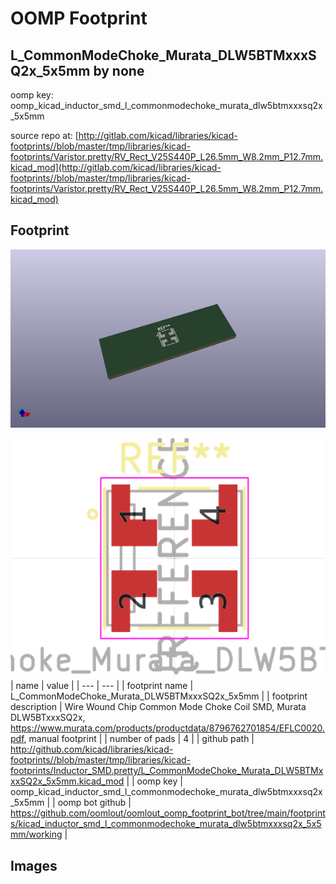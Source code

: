 # OOMP Footprint  
## L_CommonModeChoke_Murata_DLW5BTMxxxSQ2x_5x5mm  by none  
  
oomp key: oomp_kicad_inductor_smd_l_commonmodechoke_murata_dlw5btmxxxsq2x_5x5mm  
  
source repo at: [http://gitlab.com/kicad/libraries/kicad-footprints//blob/master/tmp/libraries/kicad-footprints/Varistor.pretty/RV_Rect_V25S440P_L26.5mm_W8.2mm_P12.7mm.kicad_mod](http://gitlab.com/kicad/libraries/kicad-footprints//blob/master/tmp/libraries/kicad-footprints/Varistor.pretty/RV_Rect_V25S440P_L26.5mm_W8.2mm_P12.7mm.kicad_mod)  
## Footprint  
  
[![working_kicad_pcb_3d.png](working_kicad_pcb_3d_600.png)](working_kicad_pcb_3d.png)  
  
[![working.png](working_600.png)](working.png)  
| name | value | 
| --- | --- | 
| footprint name | L_CommonModeChoke_Murata_DLW5BTMxxxSQ2x_5x5mm | 
| footprint description | Wire Wound Chip Common Mode Choke Coil SMD, Murata DLW5BTxxxSQ2x, https://www.murata.com/products/productdata/8796762701854/EFLC0020.pdf, manual footprint | 
| number of pads | 4 | 
| github path | http://github.com/kicad/libraries/kicad-footprints//blob/master/tmp/libraries/kicad-footprints/Inductor_SMD.pretty/L_CommonModeChoke_Murata_DLW5BTMxxxSQ2x_5x5mm.kicad_mod | 
| oomp key | oomp_kicad_inductor_smd_l_commonmodechoke_murata_dlw5btmxxxsq2x_5x5mm | 
| oomp bot github | https://github.com/oomlout/oomlout_oomp_footprint_bot/tree/main/footprints/kicad_inductor_smd_l_commonmodechoke_murata_dlw5btmxxxsq2x_5x5mm/working | 
## Images  
